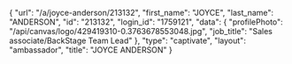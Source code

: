 {
    "url": "\/a\/joyce-anderson\/213132",
    "first_name": "JOYCE",
    "last_name": "ANDERSON",
    "id": "213132",
    "login_id": "1759121",
    "data": {
        "profilePhoto": "\/api\/canvas\/logo\/429419310-0.3763678553048.jpg",
        "job_title": "Sales associate\/BackStage Team Lead"
    },
    "type": "captivate",
    "layout": "ambassador",
    "title": "JOYCE ANDERSON"
}